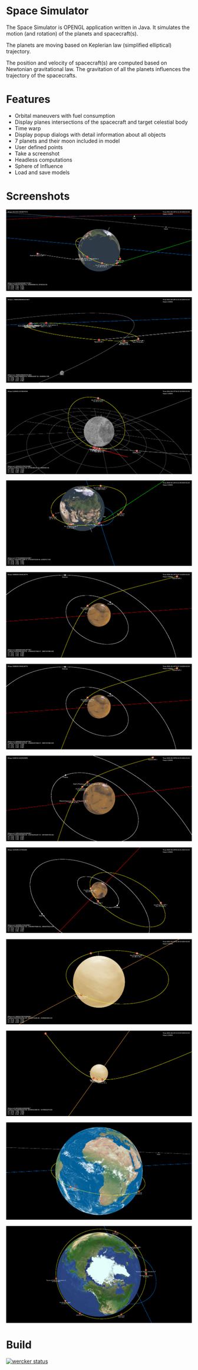 Space Simulator
===============

The Space Simulator is OPENGL application written in Java. It simulates the motion (and rotation) of the planets
and spacecraft(s).

The planets are moving based on Keplerian law (simplified elliptical) trajectory.

The position and velocity of spacecraft(s) are computed based on Newtonian gravitational law. The gravitation of all the planets
influences the trajectory of the spacecrafts.

Features
========

* Orbital maneuvers with fuel consumption
* Display planes intersections of the spacecraft and target celestial body
* Time warp
* Display popup dialogs with detail information about all objects
* 7 planets and their moon included in model
* User defined points
* Take a screenshot
* Headless computations
* Sphere of Influence
* Load and save models

Screenshots
===========

![Spacecraft orbiting earth](/images/earth.png "Spacecraft orbiting earth")

![High eccentricity orbit](/images/spacecraft.png "High eccentricity orbit")

![Near the Moon](/images/moon.png "Near the Moon")

![Leaving Earth Orbit](/images/leavingearth.png "Leaving Earth Orbit")

![Arriving to Mars](/images/mars1.png "Arriving to Mars")

![Arriving to Mars](/images/mars1.png "Arriving to Mars")

![Maneuver at Periapsis](/images/mars2.png "Maneuver at Periapsis")

![Orbit around Mars](/images/mars3.png "Orbit around Mars")

![Maneuver at Periapsis](/images/venus.png "Orbiting Venus")

![Orbit around Mars](/images/arrivetovenus.png "Approaching Venus")

![Hi-resolution Earth](/images/earth_hi.png "Hi-resolution Earth")

![All type of the points](/images/allpoints.png "All types of the points")

Build
=====

[![wercker status](https://app.wercker.com/status/262d561454952437fddc94f925ffc667/m/master "wercker status")](https://app.wercker.com/project/bykey/262d561454952437fddc94f925ffc667)




